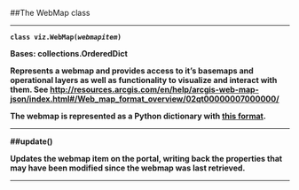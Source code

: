 
##The WebMap class

<hr/>

<code><b>class viz.WebMap<b>(<i>webmapitem</i>)</code>

Bases: collections.OrderedDict

Represents a webmap and provides access to it’s basemaps and operational layers as well as functionality to visualize and interact with them. See http://resources.arcgis.com/en/help/arcgis-web-map-json/index.html#/Web_map_format_overview/02qt00000007000000/

The webmap is represented as a Python dictionary with <a href="http://resources.arcgis.com/en/help/arcgis-web-map-json/index.html#/Web_map_format_overview/02qt00000007000000/
">this format</a>.

<hr>

##update()

Updates the webmap item on the portal, writing back the properties that may have been modified since the webmap was last retrieved.

<hr>
